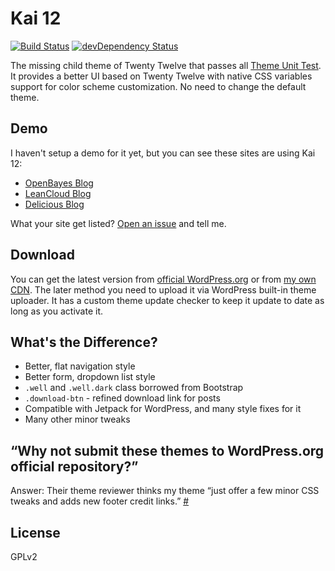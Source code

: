 # Kai 12
[![Build Status](https://travis-ci.org/sparanoid/kai-12.svg)](https://travis-ci.org/sparanoid/kai-12)
[![devDependency Status](https://david-dm.org/sparanoid/kai-12/dev-status.svg)](https://david-dm.org/sparanoid/kai-12#info=devDependencies)

The missing child theme of Twenty Twelve that passes all [Theme Unit Test](https://codex.wordpress.org/Theme_Unit_Test). It provides a better UI based on Twenty Twelve with native CSS variables support for color scheme customization. No need to change the default theme.

## Demo

I haven't setup a demo for it yet, but you can see these sites are using Kai 12:

- [OpenBayes Blog](http://openbayes.blog/)
- [LeanCloud Blog](http://blog.leancloud.cn/)
- [Delicious Blog](http://blog.delicious.com/)

What your site get listed? [Open an issue](https://github.com/sparanoid/kai-12/issues) and tell me.

## Download

You can get the latest version from [official WordPress.org][dl-wp] or from [my own CDN](dl-cdn). The later method you need to upload it via WordPress built-in theme uploader. It has a custom theme update checker to keep it update to date as long as you activate it.

## What's the Difference?

- Better, flat navigation style
- Better form, dropdown list style
- `.well` and `.well.dark` class borrowed from Bootstrap
- `.download-btn` - refined download link for posts
- Compatible with Jetpack for WordPress, and many style fixes for it
- Many other minor tweaks

## “Why not submit these themes to WordPress.org official repository?”

Answer: Their theme reviewer thinks my theme “just offer a few minor CSS tweaks and adds new footer credit links.” [#](http://themes.trac.wordpress.org/ticket/10728)

## License

GPLv2

[dl-wp]: https://wordpress.org/themes/kai-12/
[dl-cdn]: https://rsrc.sparanoid.com/download/kai-12.zip
